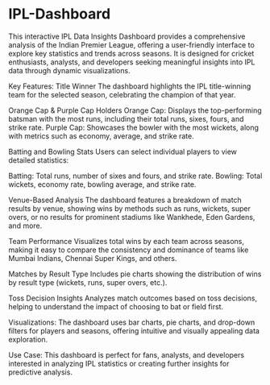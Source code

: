 # IPL-Dashboard
This interactive IPL Data Insights Dashboard provides a comprehensive analysis of the Indian Premier League, offering a user-friendly interface to explore key statistics and trends across seasons. It is designed for cricket enthusiasts, analysts, and developers seeking meaningful insights into IPL data through dynamic visualizations.

Key Features:
Title Winner
The dashboard highlights the IPL title-winning team for the selected season, celebrating the champion of that year.

Orange Cap & Purple Cap Holders
Orange Cap: Displays the top-performing batsman with the most runs, including their total runs, sixes, fours, and strike rate.
Purple Cap: Showcases the bowler with the most wickets, along with metrics such as economy, average, and strike rate.

Batting and Bowling Stats
Users can select individual players to view detailed statistics:

Batting: Total runs, number of sixes and fours, and strike rate.
Bowling: Total wickets, economy rate, bowling average, and strike rate.

Venue-Based Analysis
The dashboard features a breakdown of match results by venue, showing wins by methods such as runs, wickets, super overs, or no results for prominent stadiums like Wankhede, Eden Gardens, and more.

Team Performance
Visualizes total wins by each team across seasons, making it easy to compare the consistency and dominance of teams like Mumbai Indians, Chennai Super Kings, and others.

Matches by Result Type
Includes pie charts showing the distribution of wins by result type (wickets, runs, super overs, etc.).

Toss Decision Insights
Analyzes match outcomes based on toss decisions, helping to understand the impact of choosing to bat or field first.

Visualizations:
The dashboard uses bar charts, pie charts, and drop-down filters for players and seasons, offering intuitive and visually appealing data exploration.

Use Case:
This dashboard is perfect for fans, analysts, and developers interested in analyzing IPL statistics or creating further insights for predictive analysis.
